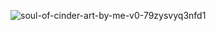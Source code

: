 ![soul-of-cinder-art-by-me-v0-79zysvyq3nfd1](https://github.com/user-attachments/assets/c80f1cd1-0a11-4ef6-838c-f4d88f52e99c)
